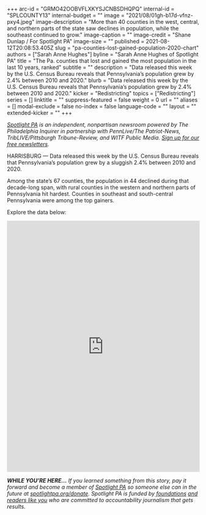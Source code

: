 +++
arc-id = "GRMO42OOBVFLXKYSJCNBSDHQPQ"
internal-id = "SPLCOUNTY13"
internal-budget = ""
image = "2021/08/01gh-b17d-vfnz-pxy4.jpeg"
image-description = "More than 40 counties in the west, central, and northern parts of the state saw declines in population, while the southeast continued to grow."
image-caption = ""
image-credit = "Shane Dunlap / For Spotlight PA"
image-size = ""
published = 2021-08-12T20:08:53.405Z
slug = "pa-counties-lost-gained-population-2020-chart"
authors = ["Sarah Anne Hughes"]
byline = "Sarah Anne Hughes of Spotlight PA"
title = "The Pa. counties that lost and gained the most population in the last 10 years, ranked"
subtitle = ""
description = "Data released this week by the U.S. Census Bureau reveals that Pennsylvania’s population grew by 2.4% between 2010 and 2020."
blurb = "Data released this week by the U.S. Census Bureau reveals that Pennsylvania’s population grew by 2.4% between 2010 and 2020."
kicker = "Redistricting"
topics = ["Redistricting"]
series = []
linktitle = ""
suppress-featured = false
weight = 0
url = ""
aliases = []
modal-exclude = false
no-index = false
language-code = ""
layout = ""
extended-kicker = ""
+++

<a href="https://www.spotlightpa.org/"><i>Spotlight PA</i></a><i> is an independent, nonpartisan newsroom powered by The Philadelphia Inquirer in partnership with PennLive/The Patriot-News, TribLIVE/Pittsburgh Tribune-Review, and WITF Public Media. </i><a href="https://www.spotlightpa.org/newsletters"><i>Sign up for our free newsletters</i></a><i>.</i>

HARRISBURG — Data released this week by the U.S. Census Bureau reveals that Pennsylvania’s population grew by a sluggish 2.4% between 2010 and 2020.

Among the state’s 67 counties, the population in 44 declined during that decade-long span, with rural counties in the western and northern parts of Pennsylvania hit hardest. Counties in southeast and south-central Pennsylvania were among the top gainers.

Explore the data below:

<iframe title="Pa's population winners and losers" aria-label="table" id="datawrapper-chart-vFqU5" src="https://datawrapper.dwcdn.net/vFqU5/2/" scrolling="no" frameborder="0" style="width: 0; min-width: 100% !important; border: none;" height="657"></iframe><script type="text/javascript">!function(){"use strict";window.addEventListener("message",(function(e){if(void 0!==e.data["datawrapper-height"]){var t=document.querySelectorAll("iframe");for(var a in e.data["datawrapper-height"])for(var r=0;r<t.length;r++){if(t[r].contentWindow===e.source)t[r].style.height=e.data["datawrapper-height"][a]+"px"}}}))}();
</script>

<i><b>WHILE YOU’RE HERE...</b></i><i> If you learned something from this story, pay it forward and become a member of </i><a href="https://www.spotlightpa.org/"><i>Spotlight PA</i></a><i> so someone else can in the future at </i><a href="https://www.spotlightpa.org/donate"><i>spotlightpa.org/donate</i></a><i>. Spotlight PA is funded by</i><a href="https://www.spotlightpa.org/support"><i> foundations</i></a><i> </i><a href="https://www.spotlightpa.org/support"><i>and readers like you</i></a><i> who are committed to accountability journalism that gets results.</i>
